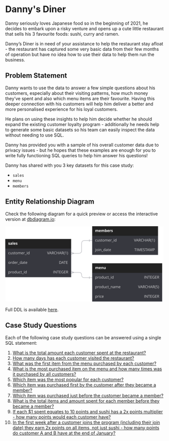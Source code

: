 # Danny's Diner

Danny seriously loves Japanese food so in the beginning of 2021, he decides to embark upon a risky venture and opens up a cute little restaurant that sells his 3 favourite foods: sushi, curry and ramen.

Danny’s Diner is in need of your assistance to help the restaurant stay afloat - the restaurant has captured some very basic data from their few months of operation but have no idea how to use their data to help them run the business.

## Problem Statement

Danny wants to use the data to answer a few simple questions about his customers, especially about their visiting patterns, how much money they’ve spent and also which menu items are their favourite. Having this deeper connection with his customers will help him deliver a better and more personalised experience for his loyal customers.

He plans on using these insights to help him decide whether he should expand the existing customer loyalty program - additionally he needs help to generate some basic datasets so his team can easily inspect the data without needing to use SQL.

Danny has provided you with a sample of his overall customer data due to privacy issues - but he hopes that these examples are enough for you to write fully functioning SQL queries to help him answer his questions!

Danny has shared with you 3 key datasets for this case study:

- `sales`
- `menu`
- `members`

## Entity Relationship Diagram
Check the following diagram for a quick preview or access the interactive version at [dbdiagram.io](https://dbdiagram.io/d/608d07e4b29a09603d12edbd/):

![Schema](./schema.svg "foo")

Full DDL is available [here](https://github.com/aalekhpatel07/8-week-sql-challenge/blob/main/schema/01-dannys-diner.sql).

## Case Study Questions

Each of the following case study questions can be answered using a single SQL statement:

1. [What is the total amount each customer spent at the restaurant?](./question-01.md)
2. [How many days has each customer visited the restaurant?](./question-02.md)
3. [What was the first item from the menu purchased by each customer?](./question-03.md)
4. [What is the most purchased item on the menu and how many times was it purchased by all customers?](./question-04.md)
5. [Which item was the most popular for each customer?](./question-05.md)
6. [Which item was purchased first by the customer after they became a member?](./question-06.md)
7. [Which item was purchased just before the customer became a member?](./question-07.md)
8. [What is the total items and amount spent for each member before they became a member?](./question-08.md)
9. [If each $1 spent equates to 10 points and sushi has a 2x points multiplier - how many points would each customer have?](./question-09.md)
10. [In the first week after a customer joins the program (including their join date) they earn 2x points on all items, not just sushi - how many points do customer A and B have at the end of January?](./question-10.md)
